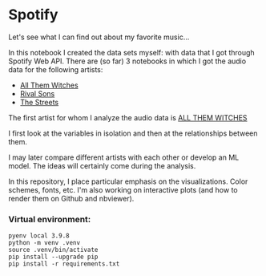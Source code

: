 # Spotify

Let's see what I can find out about my favorite music...

In this notebook I created the data sets myself: with data that I got through Spotify Web API. There are (so far) 3 notebooks in which I got the audio data for the following artists:
- [All Them Witches](Get_data_All_Them_Witches.ipynb)
- [Rival Sons](Get_data_Rival%20Sons.ipynb)
- [The Streets](Get_data_The_Streets.ipynb)

The first artist for whom I analyze the audio data is [ALL THEM WITCHES](AllThemWitches.ipynb)

I first look at the variables in isolation and then at the relationships between them.

I may later compare different artists with each other or develop an ML model. The ideas will certainly come during the analysis.

In this repository, I place particular emphasis on the visualizations. Color schemes, fonts, etc. I'm also working on interactive plots (and how to render them on Github and nbviewer).


### Virtual environment:

```
pyenv local 3.9.8
python -m venv .venv
source .venv/bin/activate
pip install --upgrade pip
pip install -r requirements.txt
```
